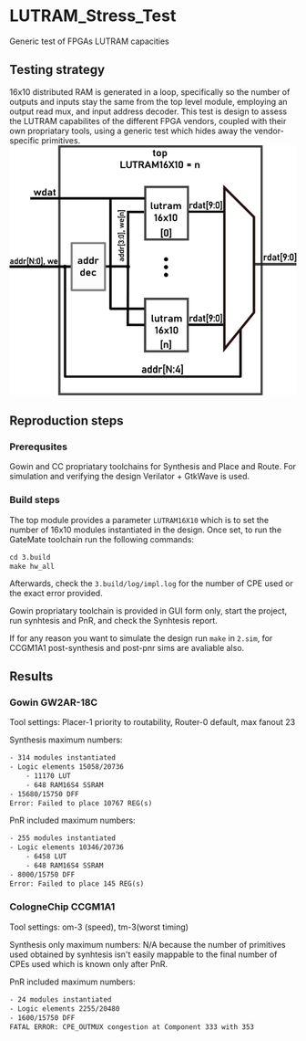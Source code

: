 # LUTRAM_Stress_Test
Generic test of FPGAs LUTRAM capacities

## Testing strategy
16x10 distributed RAM is generated in a loop, specifically so the number of outputs and inputs stay the same from the top level module, employing an output read mux, and input address decoder. This test is design to assess the LUTRAM capabilites of the different FPGA vendors, coupled with their own propriatary tools, using a generic test which hides away the vendor-specific primitives.
![figure](0.doc/drawing.png)

## Reproduction steps
### Prerequsites
Gowin and CC propriatary toolchains for Synthesis and Place and Route. For simulation and verifying the design Verilator + GtkWave is used.
### Build steps
The top module provides a parameter `LUTRAM16X10` which is to set the number of 16x10 modules instantiated in the design. Once set, to run the GateMate toolchain run the following commands:
```
cd 3.build
make hw_all
```
Afterwards, check the `3.build/log/impl.log` for the number of CPE used or the exact error provided.

Gowin propriatary toolchain is provided in GUI form only, start the project, run synhtesis and PnR, and check the Synhtesis report.

If for any reason you want to simulate the design run `make` in `2.sim`, for CCGM1A1 post-synthesis and post-pnr sims are avaliable also.
## Results
### Gowin GW2AR-18C
Tool settings: Placer-1 priority to routability, Router-0 default, max fanout 23

Synthesis maximum numbers:

    - 314 modules instantiated
    - Logic elements 15058/20736
        - 11170 LUT
        - 648 RAM16S4 SSRAM
    - 15680/15750 DFF
    Error: Failed to place 10767 REG(s)

PnR included maximum numbers:

    - 255 modules instantiated
    - Logic elements 10346/20736
        - 6458 LUT
        - 648 RAM16S4 SSRAM
    - 8000/15750 DFF
    Error: Failed to place 145 REG(s)


### CologneChip CCGM1A1 
Tool settings: om-3 (speed), tm-3(worst timing)

Synthesis only maximum numbers: N/A because the number of primitives used obtained by synhtesis isn't easily mappable to the final number of CPEs used which is known only after PnR. 

<!-- Synthesis maximum numbers:
    - 100 modules instantiated
    - Logic elements 15058/20480
        - 11170 LUT
        - 648 RAM16S4 SSRAM
    - 15680/15750 DFF
Error: Failed to place 10767 REG(s) -->

PnR included maximum numbers:

    - 24 modules instantiated
    - Logic elements 2255/20480
    - 1600/15750 DFF
    FATAL ERROR: CPE_OUTMUX congestion at Component 333 with 353


